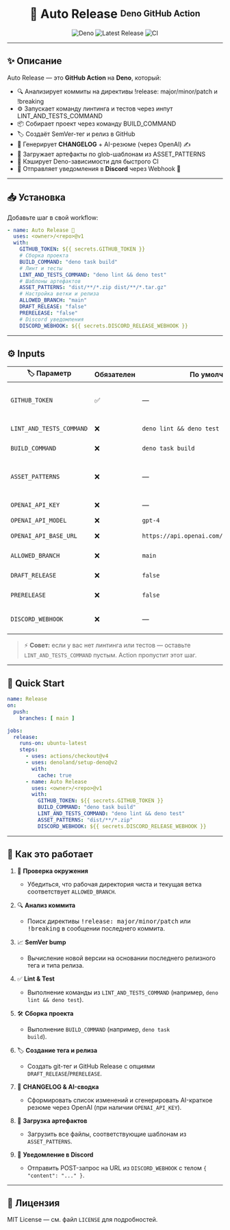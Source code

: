 <!-- README.md for Auto Release action -->

<h1 align="center">🚀 Auto Release <sup><sub>Deno GitHub Action</sub></sup></h1>
<p align="center">
  <img src="https://img.shields.io/badge/deno-%5E1.44-brightgreen?logo=deno&style=for-the-badge" alt="Deno" />
  <img src="https://img.shields.io/github/v/release/Shiro-nn/release-helper?label=latest&style=for-the-badge" alt="Latest Release" />
  <img src="https://img.shields.io/github/actions/workflow/status/Shiro-nn/release-helper/release.yml?branch=main&style=for-the-badge" alt="CI" />
</p>

---

## ✨ Описание

Auto Release — это **GitHub Action** на **Deno**, который:

* 🔍 Анализирует коммиты на директивы !release: major/minor/patch и !breaking
* ⚙️ Запускает команду линтинга и тестов через инпут LINT\_AND\_TESTS\_COMMAND
* 📦 Собирает проект через команду BUILD\_COMMAND
* 🏷️ Создаёт SemVer-тег и релиз в GitHub
* 📝 Генерирует **CHANGELOG** + AI-резюме (через OpenAI) ✍️
* 📂 Загружает артефакты по glob-шаблонам из ASSET\_PATTERNS
* 🔄 Кэширует Deno-зависимости для быстрого CI
* 📣 Отправляет уведомления в **Discord** через Webhook 💬

---

## 📥 Установка

Добавьте шаг в свой workflow:

```yaml
- name: Auto Release 🚀
  uses: <owner>/<repo>@v1
  with:
    GITHUB_TOKEN: ${{ secrets.GITHUB_TOKEN }}
    # Сборка проекта
    BUILD_COMMAND: "deno task build"
    # Линт и тесты
    LINT_AND_TESTS_COMMAND: "deno lint && deno test"
    # Шаблоны артефактов
    ASSET_PATTERNS: "dist/**/*.zip dist/**/*.tar.gz"
    # Настройка ветки и релиза
    ALLOWED_BRANCH: "main"
    DRAFT_RELEASE: "false"
    PRERELEASE: "false"
    # Discord уведомления
    DISCORD_WEBHOOK: ${{ secrets.DISCORD_RELEASE_WEBHOOK }}
```

---

## ⚙️ Inputs

| 🏷️ Параметр             | Обязателен | По умолчанию                                 | Описание                                                          |
|--------------------------|------------|----------------------------------------------|-------------------------------------------------------------------|
| `GITHUB_TOKEN`           | ✅          | —                                            | Токен GitHub для тегов, релиза и загрузки артефактов              |
| `LINT_AND_TESTS_COMMAND` | ❌          | `deno lint && deno test`                     | Команда для линтинга и тестов                                     |
| `BUILD_COMMAND`          | ❌          | `deno task build`                            | Команда сборки проекта                                            |
| `ASSET_PATTERNS`         | ❌          | —                                            | Glob‑шаблоны файлов‑артефактов для релиза (напр. `dist/**/*.zip`) |
| `OPENAI_API_KEY`         | ❌          | —                                            | Ключ OpenAI для AI‑резюме                                         |
| `OPENAI_API_MODEL`       | ❌          | `gpt-4`                                      | Модель OpenAI                                                     |
| `OPENAI_API_BASE_URL`    | ❌          | `https://api.openai.com/v1/chat/completions` | Endpoint Chat Completions API                                     |
| `ALLOWED_BRANCH`         | ❌          | `main`                                       | Разрешённая ветка для релизов                                     |
| `DRAFT_RELEASE`          | ❌          | `false`                                      | Создавать черновик релиза?                                        |
| `PRERELEASE`             | ❌          | `false`                                      | Помечать как prerelease?                                          |
| `DISCORD_WEBHOOK`        | ❌          | —                                            | URL Discord Webhook для уведомлений                               |

> ⚡ **Совет:** если у вас нет линтинга или тестов — оставьте `LINT_AND_TESTS_COMMAND` пустым. Action пропустит этот шаг.

---

## 🚀 Quick Start

```yaml
name: Release
on:
  push:
    branches: [ main ]

jobs:
  release:
    runs-on: ubuntu-latest
    steps:
      - uses: actions/checkout@v4
      - uses: denoland/setup-deno@v2
        with:
          cache: true
      - name: Auto Release
        uses: <owner>/<repo>@v1
        with:
          GITHUB_TOKEN: ${{ secrets.GITHUB_TOKEN }}
          BUILD_COMMAND: "deno task build"
          LINT_AND_TESTS_COMMAND: "deno lint && deno test"
          ASSET_PATTERNS: "dist/**/*.zip"
          DISCORD_WEBHOOK: ${{ secrets.DISCORD_RELEASE_WEBHOOK }}
```

---

## 🔧 Как это работает

1. 📂 **Проверка окружения**

    * Убедиться, что рабочая директория чиста и текущая ветка соответствует `ALLOWED_BRANCH`.
2. 🔍 **Анализ коммита**

    * Поиск директивы <kbd>!release: major/minor/patch</kbd> или <kbd>!breaking</kbd> в сообщении последнего коммита.
3. 📈 **SemVer bump**

    * Вычисление новой версии на основании последнего релизного тега и типа релиза.
4. ✅ **Lint & Test**

    * Выполнение команды из `LINT_AND_TESTS_COMMAND` (например, <code>deno lint && deno test</code>).
5. 🛠️ **Сборка проекта**

    * Выполнение `BUILD_COMMAND` (например, <code>deno task build</code>).
6. 🏷️ **Создание тега и релиза**

    * Создать git-тег и GitHub Release с опциями `DRAFT_RELEASE`/`PRERELEASE`.
7. 📝 **CHANGELOG & AI-сводка**

    * Сформировать список изменений и сгенерировать AI-краткое резюме через OpenAI (при наличии `OPENAI_API_KEY`).
8. 📂 **Загрузка артефактов**

    * Загрузить все файлы, соответствующие шаблонам из `ASSET_PATTERNS`.
9. 📣 **Уведомление в Discord**

    * Отправить POST-запрос на URL из `DISCORD_WEBHOOK` с телом `{ "content": "..." }`.

---

## 📄 Лицензия

MIT License — см. файл <code>LICENSE</code> для подробностей.

